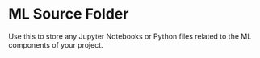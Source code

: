 # ML Source Folder

Use this to store any Jupyter Notebooks or Python files related to the ML components of your project.
